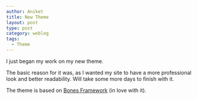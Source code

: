 ```yaml
---
author: Aniket
title: New Theme
layout: post
type: post
category: weblog
tags:
  - Theme
---
```


I just began my work on my new theme.

The basic reason for it was, as I wanted my site to have a more professional look and better readability. Will take some more days to finish with it.

The theme is based on [Bones Framework](http://themble.com/bones/) (in love with it).